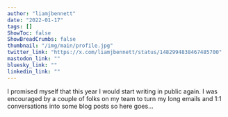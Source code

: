 ```yaml
---
author: "liamjbennett"
date: "2022-01-17"
tags: []
ShowToc: false
ShowBreadCrumbs: false
thumbnail: "/img/main/profile.jpg"
twitter_link: "https://x.com/liamjbennett/status/1482994838467485700"
mastodon_link: ""
bluesky_link: ""
linkedin_link: ""
---
```


I promised myself that this year I would start writing in public again. I was encouraged by a couple of folks on my team to turn my long emails and 1:1 conversations into some blog posts so here goes...

